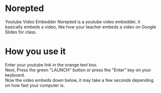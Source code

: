 # Norepted
Youtube Video Embedder
Norepted is a youtube video embedder, it basically embeds a video, like how your teacher embeds a video on Google Slides for class.
# How you use it
Enter your youtube link in the orange text box.
<br>Next, Press the green "LAUNCH" button or press the "Enter" key on your keyboard.
<br>Now the video embeds down below, it may take a few seconds depending on how fast your computer is.
